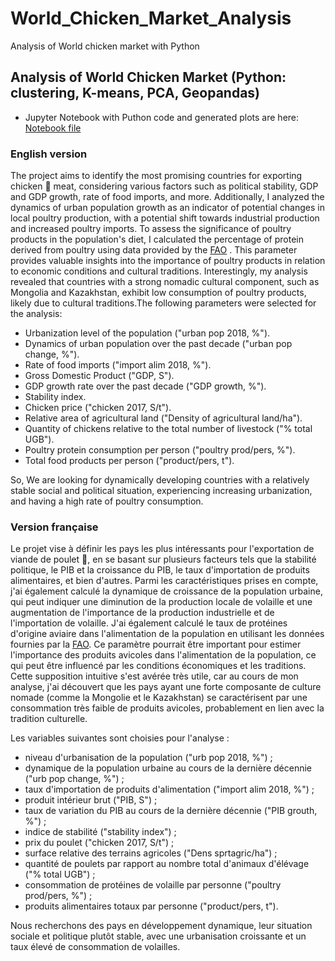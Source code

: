 # World_Chicken_Market_Analysis
Analysis of World chicken market with Python
## Analysis of World Chicken Market (Python: clustering, K-means, PCA, Geopandas)

- Jupyter Notebook with Puthon code and generated plots are here: [Notebook file](https://github.com/Praemuntiacus/World_Chicken_Marked_Analysis/blob/main/CROITOR_Roman_1_notebook_602022_new.ipynb)

### English version

The project aims to identify the most promising countries for exporting chicken :rooster: meat, considering various factors such as political stability, GDP and GDP growth, rate of food imports, and more. Additionally, I analyzed the dynamics of urban population growth as an indicator of potential changes in local poultry production, with a potential shift towards industrial production and increased poultry imports. To assess the significance of poultry products in the population's diet, I calculated the percentage of protein derived from poultry using data provided by the [FAO](https://www.fao.org/faostat/en/#data)
. This parameter provides valuable insights into the importance of poultry products in relation to economic conditions and cultural traditions. Interestingly, my analysis revealed that countries with a strong nomadic cultural component, such as Mongolia and Kazakhstan, exhibit low consumption of poultry products, likely due to cultural traditions.The following parameters were selected for the analysis:
- Urbanization level of the population ("urban pop 2018, %").
- Dynamics of urban population over the past decade ("urban pop change, %").
- Rate of food imports ("import alim 2018, %").
- Gross Domestic Product ("GDP, S").
- GDP growth rate over the past decade ("GDP growth, %").
- Stability index.
- Chicken price ("chicken 2017, S/t").
- Relative area of agricultural land ("Density of agricultural land/ha").
- Quantity of chickens relative to the total number of livestock ("% total UGB").
- Poultry protein consumption per person ("poultry prod/pers, %").
- Total food products per person ("product/pers, t").

So, We are looking for dynamically developing countries with a relatively stable social and political situation, experiencing increasing urbanization, and having a high rate of poultry consumption.

### Version française

Le projet vise à définir les pays les plus intéressants pour l'exportation de viande de poulet :rooster:, en se basant sur plusieurs facteurs tels que la stabilité politique, le PIB et la croissance du PIB, le taux d'importation de produits alimentaires, et bien d'autres. Parmi les caractéristiques prises en compte, j'ai également calculé la dynamique de croissance de la population urbaine, qui peut indiquer une diminution de la production locale de volaille et une augmentation de l'importance de la production industrielle et de l'importation de volaille. J'ai également calculé le taux de protéines d'origine aviaire dans l'alimentation de la population en utilisant les données fournies par la [FAO](https://www.fao.org/faostat/en/#data). Ce paramètre pourrait être important pour estimer l'importance des produits avicoles dans l'alimentation de la population, ce qui peut être influencé par les conditions économiques et les traditions. Cette supposition intuitive s'est avérée très utile, car au cours de mon analyse, j'ai découvert que les pays ayant une forte composante de culture nomade (comme la Mongolie et le Kazakhstan) se caractérisent par une consommation très faible de produits avicoles, probablement en lien avec la tradition culturelle.

Les variables suivantes sont choisies pour l'analyse :
- niveau d'urbanisation de la population ("urb pop 2018, %") ;
- dynamique de la population urbaine au cours de la dernière décennie ("urb pop change, %") ;
- taux d'importation de produits d'alimentation ("import alim 2018, %") ;
- produit intérieur brut ("PIB, S") ;
- taux de variation du PIB au cours de la dernière décennie ("PIB grouth, %") ;
- indice de stabilité ("stability index") ;
- prix du poulet ("chicken 2017, S/t") ;
- surface relative des terrains agricoles ("Dens sprtagric/ha") ;
- quantité de poulets par rapport au nombre total d'animaux d'élévage ("% total UGB") ;
- consommation de protéines de volaille par personne ("poultry prod/pers, %") ;
- produits alimentaires totaux par personne ("product/pers, t").

Nous recherchons des pays en développement dynamique, leur situation sociale et politique plutôt stable, avec une urbanisation croissante et un taux élevé de consommation de volailles.


